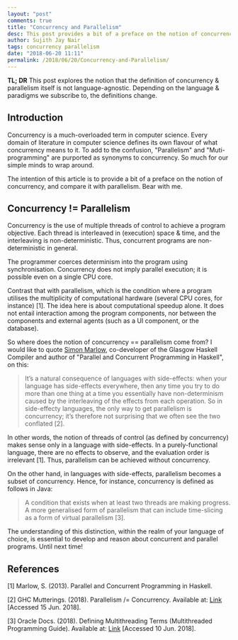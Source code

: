 ```yaml
---
layout: "post"
comments: true
title: "Concurrency and Parallelism"
desc: This post provides a bit of a preface on the notion of concurrency, and compares it with parallelism
author: Sujith Jay Nair
tags: concurrency parallelism
date: "2018-06-20 11:11"
permalink: /2018/06/20/Concurrency-and-Parallelism/
---
```


**TL; DR**
This post explores the notion that the definition of concurrency & parallelism itself is not language-agnostic. Depending on the language & paradigms we subscribe to, the definitions change.

<!--break-->
## Introduction
Concurrency is a much-overloaded term in computer science. Every domain of literature in computer science defines its own flavour of what concurrency means to it. To add to the confusion, "Parallelism" and "Muti-programming" are purported as synonyms to concurrency. So much for our simple minds to wrap around.

The intention of this article is to provide a bit of a preface on the notion of concurrency, and compare it with parallelism. Bear with me.


## Concurrency != Parallelism
Concurrency is the use of multiple threads of control to achieve a program objective. Each thread is interleaved in (execution) space & time, and the interleaving is non-deterministic. Thus, concurrent programs are non-deterministic in general. 

The programmer coerces determinism into the program using synchronisation. Concurrency does not imply parallel execution; it is possible even on a single CPU core.

Contrast that with parallelism, which is the condition where a program utilises the multiplicity of computational hardware (several CPU cores, for instance) [1]. The idea here is about computational speedup alone. It does not entail interaction among the program components, nor between the components and external agents (such as a UI component, or the database).

So where does the notion of concurrency == parallelism come from? I would like to quote [Simon Marlow](https://github.com/simonmar), co-developer of the Glasgow Haskell Compiler and author of "Parallel and Concurrent Programming in Haskell", on this:

> It’s a natural consequence of languages with side-effects: when your language has side-effects everywhere, then any time you try to do more than one thing at a time you essentially have non-determinism caused by the interleaving of the effects from each operation.  So in side-effecty languages, the only way to get parallelism is concurrency; it’s therefore not surprising that we often see the two conflated [2].

In other words, the notion of threads of control (as defined by concurrency) makes sense only in a language with side-effects. In a purely-functional language, there are no effects to observe, and the evaluation order is irrelevant [1]. Thus, parallelism can be achieved without concurrency. 

On the other hand, in languages with side-effects, parallelism becomes a subset of concurrency. Hence, for instance, concurrency is defined as follows in Java:

> A condition that exists when at least two threads are making progress. A more generalised form of parallelism that can include time-slicing as a form of virtual parallelism [3].

The understanding of this distinction, within the realm of your language of choice, is essential to develop and reason about concurrent and parallel programs. Until next time!

## References
[1] Marlow, S. (2013). Parallel and Concurrent Programming in Haskell.

[2] GHC Mutterings. (2018). Parallelism /= Concurrency. Available at: [Link](https://ghcmutterings.wordpress.com/2009/10/06/parallelism-concurrency/) [Accessed 15 Jun. 2018].

[3] Oracle Docs. (2018). Defining Multithreading Terms (Multithreaded Programming Guide). Available at: [Link](https://docs.oracle.com/cd/E19455-01/806-5257/6je9h032b/index.html) [Accessed 10 Jun. 2018].
